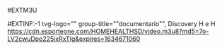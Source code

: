 #EXTM3U

#EXTINF:-1 tvg-logo="" group-title=""documentario"", Discovery H e H 
https://cdn.esporteone.com/HOMEHEALTHSD/video.m3u8?md5=7o-LV2cwuDpo225ixRxTIg&expires=1634671060


